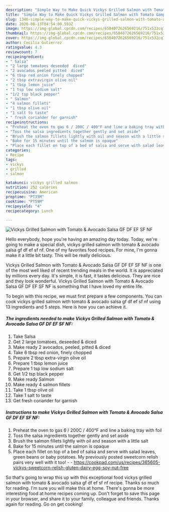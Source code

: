 ```yaml
---
description: "Simple Way to Make Quick Vickys Grilled Salmon with Tomato &amp;amp; Avocado Salsa GF DF EF SF NF"
title: "Simple Way to Make Quick Vickys Grilled Salmon with Tomato &amp;amp; Avocado Salsa GF DF EF SF NF"
slug: 1346-simple-way-to-make-quick-vickys-grilled-salmon-with-tomato-and-amp-avocado-salsa-gf-df-ef-sf-nf
date: 2020-08-13T04:54:00.593Z
image: https://img-global.cpcdn.com/recipes/6504072626569216/751x532cq70/vickys-grilled-salmon-with-tomato-avocado-salsa-gf-df-ef-sf-nf-recipe-main-photo.jpg
thumbnail: https://img-global.cpcdn.com/recipes/6504072626569216/751x532cq70/vickys-grilled-salmon-with-tomato-avocado-salsa-gf-df-ef-sf-nf-recipe-main-photo.jpg
cover: https://img-global.cpcdn.com/recipes/6504072626569216/751x532cq70/vickys-grilled-salmon-with-tomato-avocado-salsa-gf-df-ef-sf-nf-recipe-main-photo.jpg
author: Cecilia Gutierrez
ratingvalue: 4.3
reviewcount: 7
recipeingredient:
- " Salsa"
- "2 large tomatoes deseeded  diced"
- "2 avocados peeled pitted  diced"
- "6 tbsp red onion finely chopped"
- "2 tbsp extravirgin olive oil"
- "1 tbsp lemon juice"
- "1 tsp low sodium salt"
- "1/2 tsp black pepper"
- " Salmon"
- "4 salmon fillets"
- "1 tbsp olive oil"
- "1 salt to taste"
- " fresh coriander for garnish"
recipeinstructions:
- "Preheat the oven to gas 6 / 200C / 400°F and line a baking tray with foil"
- "Toss the salsa ingredients together gently and set aside"
- "Brush the salmon fillets lightly with oil and season with a little salt"
- "Bake for 15 minutes until the salmon is opaque"
- "Place each fillet on top of a bed of salsa and serve with salad leaves, green beans or baby potatoes. My previously posted sweetcorn relish pairs very well with it too!  https://cookpad.com/us/recipes/365605-vickys-sweetcorn-relish-gluten-dairy-egg-soy-nut-free"
categories:
- Recipe
tags:
- vickys
- grilled
- salmon

katakunci: vickys grilled salmon 
nutrition: 252 calories
recipecuisine: American
preptime: "PT35M"
cooktime: "PT59M"
recipeyield: "4"
recipecategory: Lunch

---
```



![Vickys Grilled Salmon with Tomato &amp; Avocado Salsa GF DF EF SF NF](https://img-global.cpcdn.com/recipes/6504072626569216/751x532cq70/vickys-grilled-salmon-with-tomato-avocado-salsa-gf-df-ef-sf-nf-recipe-main-photo.jpg)

Hello everybody, hope you're having an amazing day today. Today, we're going to make a special dish, vickys grilled salmon with tomato &amp; avocado salsa gf df ef sf nf. One of my favorites food recipes. For mine, I'm gonna make it a little bit tasty. This will be really delicious.



Vickys Grilled Salmon with Tomato &amp; Avocado Salsa GF DF EF SF NF is one of the most well liked of recent trending meals in the world. It is appreciated by millions every day. It's simple, it is fast, it tastes delicious. They are nice and they look wonderful. Vickys Grilled Salmon with Tomato &amp; Avocado Salsa GF DF EF SF NF is something that I have loved my entire life.


To begin with this recipe, we must first prepare a few components. You can cook vickys grilled salmon with tomato &amp; avocado salsa gf df ef sf nf using 13 ingredients and 5 steps. Here is how you can achieve it.

<!--inarticleads1-->

##### The ingredients needed to make Vickys Grilled Salmon with Tomato &amp; Avocado Salsa GF DF EF SF NF:

1. Take  Salsa
1. Get 2 large tomatoes, deseeded &amp; diced
1. Make ready 2 avocados, peeled, pitted &amp; diced
1. Take 6 tbsp red onion, finely chopped
1. Prepare 2 tbsp extra-virgin olive oil
1. Prepare 1 tbsp lemon juice
1. Prepare 1 tsp low sodium salt
1. Get 1/2 tsp black pepper
1. Make ready  Salmon
1. Make ready 4 salmon fillets
1. Take 1 tbsp olive oil
1. Take 1 salt to taste
1. Get  fresh coriander for garnish




<!--inarticleads2-->

##### Instructions to make Vickys Grilled Salmon with Tomato &amp; Avocado Salsa GF DF EF SF NF:

1. Preheat the oven to gas 6 / 200C / 400°F and line a baking tray with foil
1. Toss the salsa ingredients together gently and set aside
1. Brush the salmon fillets lightly with oil and season with a little salt
1. Bake for 15 minutes until the salmon is opaque
1. Place each fillet on top of a bed of salsa and serve with salad leaves, green beans or baby potatoes. My previously posted sweetcorn relish pairs very well with it too! -  - https://cookpad.com/us/recipes/365605-vickys-sweetcorn-relish-gluten-dairy-egg-soy-nut-free




So that's going to wrap this up with this exceptional food vickys grilled salmon with tomato &amp; avocado salsa gf df ef sf nf recipe. Thanks so much for reading. I'm sure you will make this at home. There's gonna be more interesting food at home recipes coming up. Don't forget to save this page in your browser, and share it to your family, colleague and friends. Thanks again for reading. Go on get cooking!
